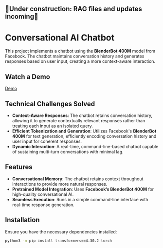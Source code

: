 ## 🚧Under construction: RAG files and updates incoming🚧
# Conversational AI Chatbot

This project implements a chatbot using the **BlenderBot 400M** model from Facebook. The chatbot maintains conversation history and generates responses based on user input, creating a more context-aware interaction.

## Watch a Demo
[Demo](https://drive.google.com/file/d/1IwKBiEQetK87Kana-NHs5haS0H79aXF6/view?usp=sharing)

## Technical Challenges Solved
- **Context-Aware Responses**: The chatbot retains conversation history, allowing it to generate contextually relevant responses rather than treating each input as an isolated query.
- **Efficient Tokenization and Generation**: Utilizes Facebook's **BlenderBot 400M** for text generation, efficiently encoding conversation history and user input for coherent responses.
- **Dynamic Interaction**: A real-time, command-line-based chatbot capable of sustaining multi-turn conversations with minimal lag.

## Features
- **Conversational Memory**: The chatbot retains context throughout interactions to provide more natural responses.
- **Pretrained Model Integration**: Uses **Facebook’s BlenderBot 400M** for high-quality conversational AI.
- **Seamless Execution**: Runs in a simple command-line interface with real-time response generation.

## Installation
Ensure you have the necessary dependencies installed:

```bash
python3 -m pip install transformers==4.30.2 torch
